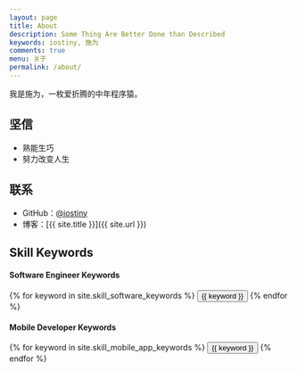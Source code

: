 ```yaml
---
layout: page
title: About
description: Some Thing Are Better Done than Described
keywords: iostiny, 施为
comments: true
menu: 关于
permalink: /about/
---
```


我是施为，一枚爱折腾的中年程序猿。

## 坚信

* 熟能生巧
* 努力改变人生

## 联系

* GitHub：[@iostiny](https://github.com/iostiny)
* 博客：[{{ site.title }}]({{ site.url }})

## Skill Keywords

#### Software Engineer Keywords
<div class="btn-inline">
    {% for keyword in site.skill_software_keywords %}
    <button class="btn btn-outline" type="button">{{ keyword }}</button>
    {% endfor %}
</div>

#### Mobile Developer Keywords
<div class="btn-inline">
    {% for keyword in site.skill_mobile_app_keywords %}
    <button class="btn btn-outline" type="button">{{ keyword }}</button>
    {% endfor %}
</div>

